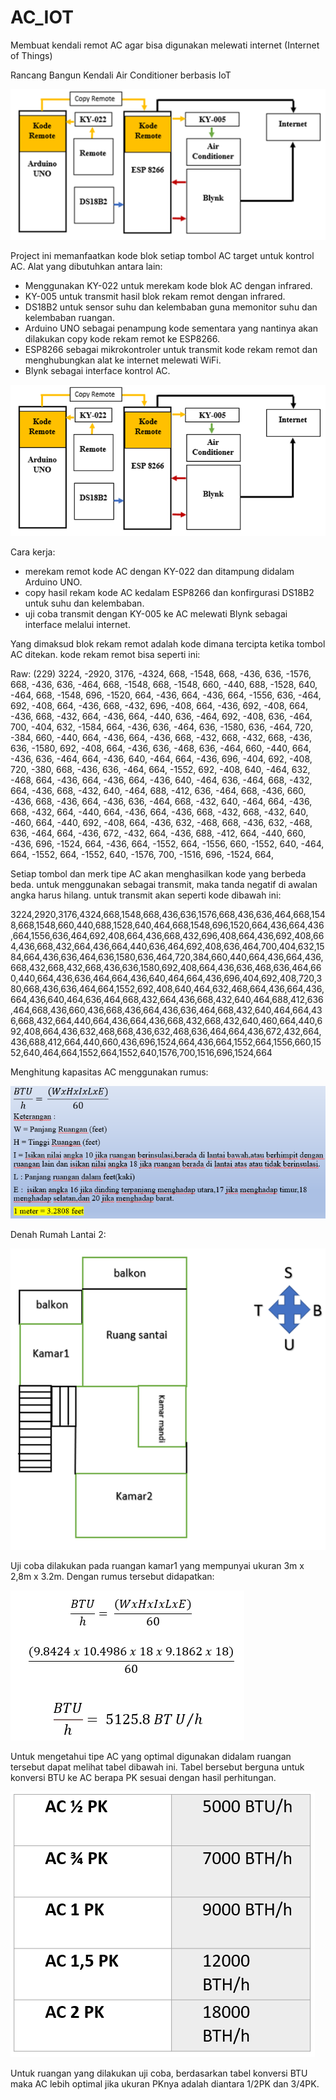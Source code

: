 # AC_IOT
Membuat kendali remot AC agar bisa digunakan melewati internet (Internet of Things)

Rancang Bangun Kendali Air Conditioner berbasis IoT

![image.png](https://github.com/Hendra92510/AC_IOT/blob/main/Dokumentasi/image.png)

Project ini memanfaatkan kode blok setiap tombol AC target untuk kontrol AC. 
Alat yang dibutuhkan antara lain:
- Menggunakan KY-022 untuk merekam kode blok AC dengan infrared.
- KY-005 untuk transmit hasil blok rekam remot dengan infrared.
- DS18B2 untuk sensor suhu dan kelembaban guna memonitor suhu dan kelembaban ruangan.
- Arduino UNO sebagai penampung kode sementara yang nantinya akan dilakukan copy kode rekam remot ke ESP8266.
- ESP8266 sebagai mikrokontroler untuk transmit kode rekam remot dan menghubungkan alat ke internet melewati WiFi.
- Blynk sebagai interface kontrol AC.

![image.png](https://github.com/Hendra92510/AC_IOT/blob/main/Dokumentasi/blok%20diagram.png)

Cara kerja:
- merekam remot kode AC dengan KY-022 dan ditampung didalam Arduino UNO.
- copy hasil rekam kode AC kedalam ESP8266 dan konfirgurasi DS18B2 untuk suhu dan kelembaban.
- uji coba transmit dengan KY-005 ke AC melewati Blynk sebagai interface melalui internet.

Yang dimaksud blok rekam remot adalah kode dimana tercipta ketika tombol AC ditekan. kode rekam remot bisa seperti ini:

Raw: (229) 3224, -2920, 3176, -4324, 668, -1548, 668, -436, 636, -1576, 668, -436, 636, -464, 668, -1548, 668, -1548, 660, -440, 688, -1528, 640, -464, 668, -1548, 696, -1520, 664, -436, 664, -436, 664, -1556, 636, -464, 692, -408, 664, -436, 668, -432, 696, -408, 664, -436, 692, -408, 664, -436, 668, -432, 664, -436, 664, -440, 636, -464, 692, -408, 636, -464, 700, -404, 632, -1584, 664, -436, 636, -464, 636, -1580, 636, -464, 720, -384, 660, -440, 664, -436, 664, -436, 668, -432, 668, -432, 668, -436, 636, -1580, 692, -408, 664, -436, 636, -468, 636, -464, 660, -440, 664, -436, 636, -464, 664, -436, 640, -464, 664, -436, 696, -404, 692, -408, 720, -380, 668, -436, 636, -464, 664, -1552, 692, -408, 640, -464, 632, -468, 664, -436, 664, -436, 664, -436, 640, -464, 636, -464, 668, -432, 664, -436, 668, -432, 640, -464, 688, -412, 636, -464, 668, -436, 660, -436, 668, -436, 664, -436, 636, -464, 668, -432, 640, -464, 664, -436, 668, -432, 664, -440, 664, -436, 664, -436, 668, -432, 668, -432, 640, -460, 664, -440, 692, -408, 664, -436, 632, -468, 668, -436, 632, -468, 636, -464, 664, -436, 672, -432, 664, -436, 688, -412, 664, -440, 660, -436, 696, -1524, 664, -436, 664, -1552, 664, -1556, 660, -1552, 640, -464, 664, -1552, 664, -1552, 640, -1576, 700, -1516, 696, -1524, 664,

Setiap tombol dan merk tipe AC akan menghasilkan kode yang berbeda beda. untuk menggunakan sebagai transmit, maka tanda negatif di awalan angka harus hilang. untuk transmit akan seperti kode dibawah ini:

3224,2920,3176,4324,668,1548,668,436,636,1576,668,436,636,464,668,1548,668,1548,660,440,688,1528,640,464,668,1548,696,1520,664,436,664,436,664,1556,636,464,692,408,664,436,668,432,696,408,664,436,692,408,664,436,668,432,664,436,664,440,636,464,692,408,636,464,700,404,632,1584,664,436,636,464,636,1580,636,464,720,384,660,440,664,436,664,436,668,432,668,432,668,436,636,1580,692,408,664,436,636,468,636,464,660,440,664,436,636,464,664,436,640,464,664,436,696,404,692,408,720,380,668,436,636,464,664,1552,692,408,640,464,632,468,664,436,664,436,664,436,640,464,636,464,668,432,664,436,668,432,640,464,688,412,636,464,668,436,660,436,668,436,664,436,636,464,668,432,640,464,664,436,668,432,664,440,664,436,664,436,668,432,668,432,640,460,664,440,692,408,664,436,632,468,668,436,632,468,636,464,664,436,672,432,664,436,688,412,664,440,660,436,696,1524,664,436,664,1552,664,1556,660,1552,640,464,664,1552,664,1552,640,1576,700,1516,696,1524,664

Menghitung kapasitas AC menggunakan rumus:

![image.png](https://github.com/Hendra92510/AC_IOT/blob/main/Dokumentasi/rumus.png)

Denah Rumah Lantai 2:

![image.png](https://github.com/Hendra92510/AC_IOT/blob/main/Dokumentasi/Denah%20rumah.png)

Uji coba dilakukan pada ruangan kamar1 yang mempunyai ukuran 3m x 2,8m x 3.2m.
Dengan rumus tersebut didapatkan:

![image.png](https://github.com/Hendra92510/AC_IOT/blob/main/Dokumentasi/hasil%20rumus.png)

Untuk mengetahui tipe AC yang optimal digunakan didalam ruangan tersebut dapat melihat tabel dibawah ini. Tabel bersebut berguna untuk konversi BTU ke AC berapa PK sesuai dengan hasil perhitungan.

![image.png](https://github.com/Hendra92510/AC_IOT/blob/main/Dokumentasi/tabel%20BTU.png)

Untuk ruangan yang dilakukan uji coba, berdasarkan tabel konversi BTU maka AC lebih optimal jika ukuran PKnya adalah diantara 1/2PK dan 3/4PK.
